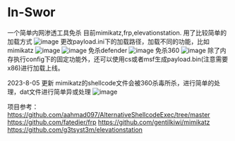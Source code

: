 # In-Swor
一个简单内网渗透工具免杀 目前mimikatz,frp,elevationstation.
用了比较简单的加载方式
![image](https://github.com/snnxyss/In-Swor/assets/96976810/cb8dc28f-0660-49e6-9e8c-e70b5cb635a8)
更改payload.ini下的加载路径，加载不同的功能，比如mimikatz
![image](https://github.com/snnxyss/In-Swor/assets/96976810/50ce7163-3968-44d0-9898-8acf17aba962)
![image](https://github.com/snnxyss/In-Swor/assets/96976810/425f6f87-c216-4011-a195-0ad9f111d5f2)
免杀defender
![image](https://github.com/snnxyss/In-Swor/assets/96976810/7bab516a-27ea-4f83-a619-72684f7ab8d6)
免杀360
![image](https://github.com/snnxyss/In-Swor/assets/96976810/642e27ca-c708-4c07-a274-4aeb6b88a0d5)
除了内存执行config下的固定功能外，还可以使用cs或者msf生成payload.bin(注意需要x86)进行加载上线。



2023-8-05 更新
mimikatz的shellcode文件会被360杀毒所杀，进行简单的处理，dat文件进行简单异或处理
![image](https://github.com/snnxyss/In-Swor/assets/96976810/da8b793d-2b0a-4841-9b0e-06b823f035e9)




项目参考：
https://github.com/aahmad097/AlternativeShellcodeExec/tree/master
https://github.com/fatedier/frp
https://github.com/gentilkiwi/mimikatz
https://github.com/g3tsyst3m/elevationstation

